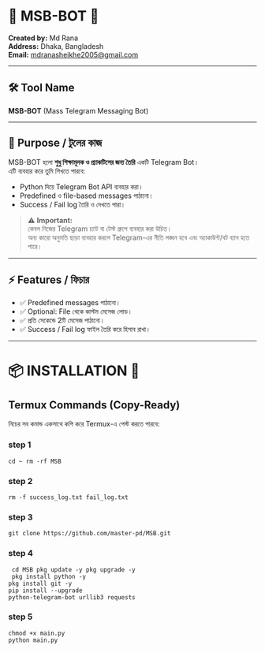 # 🚀 MSB-BOT 🚀

**Created by:** Md Rana  
**Address:** Dhaka, Bangladesh  
**Email:** mdranasheikhe2005@gmail.com  

---

## 🛠 Tool Name
**MSB-BOT** (Mass Telegram Messaging Bot)

---

## 🔹 Purpose / টুলের কাজ
MSB-BOT হলো **শুধু শিক্ষামূলক ও প্র্যাকটিসের জন্য তৈরি** একটি Telegram Bot।  
এটি ব্যবহার করে তুমি শিখতে পারবে:  

- Python দিয়ে Telegram Bot API ব্যবহার করা।  
- Predefined ও file-based messages পাঠানো।  
- Success / Fail log তৈরি ও দেখতে পারা।  

> ⚠️ **Important:**  
> কেবল নিজের Telegram চ্যাট বা টেস্ট গ্রুপে ব্যবহার করা উচিত।  
> অন্য কারো অনুমতি ছাড়া ব্যবহার করলে Telegram-এর নীতি লঙ্ঘন হবে এবং অ্যাকাউন্ট/বট ব্যান হতে পারে।  

---

## ⚡ Features / ফিচার
- ✅ Predefined messages পাঠানো।  
- ✅ Optional: File থেকে কাস্টম মেসেজ লোড।  
- ✅ প্রতি সেকেন্ডে 2টি মেসেজ পাঠানো।  
- ✅ Success / Fail log ফাইল তৈরি করে হিসাব রাখা।  

---

# 📦 INSTALLATION 🔰

## Termux Commands (Copy-Ready)
নিচের সব কমান্ড একসাথে কপি করে Termux-এ পেস্ট করতে পারবে:
### step 1
```
cd ~ rm -rf MSB
```
### step 2
```
rm -f success_log.txt fail_log.txt
```
### step 3
```
git clone https://github.com/master-pd/MSB.git
```
### step 4
```
 cd MSB pkg update -y pkg upgrade -y
 pkg install python -y
pkg install git -y
pip install --upgrade
python-telegram-bot urllib3 requests
```
### step 5
```
chmod +x main.py
python main.py
```
